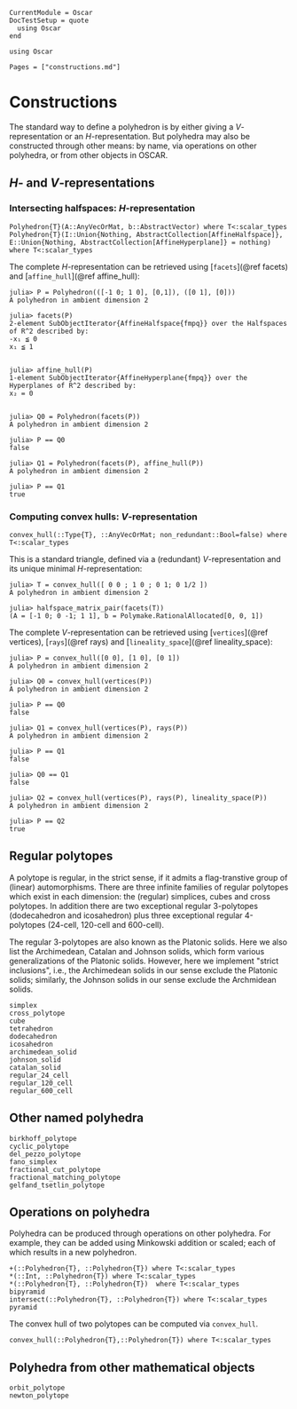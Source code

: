 ```@meta
CurrentModule = Oscar
DocTestSetup = quote
  using Oscar
end
```

```@setup oscar
using Oscar
```

```@contents
Pages = ["constructions.md"]
```

# Constructions

The standard way to define a polyhedron is by either giving a
$V$-representation or an $H$-representation.  But polyhedra may also be
constructed through other means: by name, via operations on other polyhedra, or
from other objects in OSCAR.

## $H$- and $V$-representations

### Intersecting halfspaces: $H$-representation

```@docs
Polyhedron{T}(A::AnyVecOrMat, b::AbstractVector) where T<:scalar_types
Polyhedron{T}(I::Union{Nothing, AbstractCollection[AffineHalfspace]}, E::Union{Nothing, AbstractCollection[AffineHyperplane]} = nothing) where T<:scalar_types
```

The complete $H$-representation can be retrieved using [`facets`](@ref facets)
and [`affine_hull`](@ref affine_hull):
```jldoctest
julia> P = Polyhedron(([-1 0; 1 0], [0,1]), ([0 1], [0]))
A polyhedron in ambient dimension 2

julia> facets(P)
2-element SubObjectIterator{AffineHalfspace{fmpq}} over the Halfspaces of R^2 described by:
-x₁ ≦ 0
x₁ ≦ 1


julia> affine_hull(P)
1-element SubObjectIterator{AffineHyperplane{fmpq}} over the Hyperplanes of R^2 described by:
x₂ = 0


julia> Q0 = Polyhedron(facets(P))
A polyhedron in ambient dimension 2

julia> P == Q0
false

julia> Q1 = Polyhedron(facets(P), affine_hull(P))
A polyhedron in ambient dimension 2

julia> P == Q1
true
```

### Computing convex hulls: $V$-representation

```@docs
convex_hull(::Type{T}, ::AnyVecOrMat; non_redundant::Bool=false) where T<:scalar_types
```

This is a standard triangle, defined via a (redundant) $V$-representation  and
its unique minimal $H$-representation:

```jldoctest
julia> T = convex_hull([ 0 0 ; 1 0 ; 0 1; 0 1/2 ])
A polyhedron in ambient dimension 2

julia> halfspace_matrix_pair(facets(T))
(A = [-1 0; 0 -1; 1 1], b = Polymake.RationalAllocated[0, 0, 1])

```

The complete $V$-representation can be retrieved using [`vertices`](@ref
vertices), [`rays`](@ref rays) and [`lineality_space`](@ref lineality_space):

```jldoctest; filter = r"^polymake: +WARNING.*\n|^"
julia> P = convex_hull([0 0], [1 0], [0 1])
A polyhedron in ambient dimension 2

julia> Q0 = convex_hull(vertices(P))
A polyhedron in ambient dimension 2

julia> P == Q0
false

julia> Q1 = convex_hull(vertices(P), rays(P))
A polyhedron in ambient dimension 2

julia> P == Q1
false

julia> Q0 == Q1
false

julia> Q2 = convex_hull(vertices(P), rays(P), lineality_space(P))
A polyhedron in ambient dimension 2

julia> P == Q2
true
```

## Regular polytopes
A polytope is regular, in the strict sense, if it admits a flag-transtive group of (linear) automorphisms.
There are three infinite families of regular polytopes which exist in each dimension: the (regular) simplices, cubes and cross polytopes.
In addition there are two exceptional regular 3-polytopes (dodecahedron and icosahedron) plus three exceptional regular 4-polytopes (24-cell, 120-cell and 600-cell).

The regular 3-polytopes are also known as the Platonic solids.
Here we also list the Archimedean, Catalan and Johnson solids, which form various generalizations of the Platonic solids.
However, here we implement "strict inclusions", i.e., the Archimedean solids in our sense exclude the Platonic solids; similarly, the Johnson solids in our sense exclude the Archmidean solids.
```@docs
simplex
cross_polytope
cube
tetrahedron
dodecahedron
icosahedron
archimedean_solid
johnson_solid
catalan_solid
regular_24_cell
regular_120_cell
regular_600_cell
```

## Other named polyhedra

```@docs
birkhoff_polytope
cyclic_polytope
del_pezzo_polytope
fano_simplex
fractional_cut_polytope
fractional_matching_polytope
gelfand_tsetlin_polytope
```

## Operations on polyhedra
Polyhedra can be produced through operations on other polyhedra. For example,
they can be added using Minkowski addition or scaled; each of which results in
a new polyhedron.

```@docs
+(::Polyhedron{T}, ::Polyhedron{T}) where T<:scalar_types
*(::Int, ::Polyhedron{T}) where T<:scalar_types
*(::Polyhedron{T}, ::Polyhedron{T})  where T<:scalar_types
bipyramid
intersect(::Polyhedron{T}, ::Polyhedron{T}) where T<:scalar_types
pyramid
```

The convex hull of two polytopes can be computed via `convex_hull`.
```@docs
convex_hull(::Polyhedron{T},::Polyhedron{T}) where T<:scalar_types
```

## Polyhedra from other mathematical objects


```@docs
orbit_polytope
newton_polytope
```
